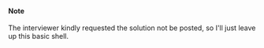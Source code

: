 #### Note

The interviewer kindly requested the solution not be posted, so I'll just leave up this basic shell.
